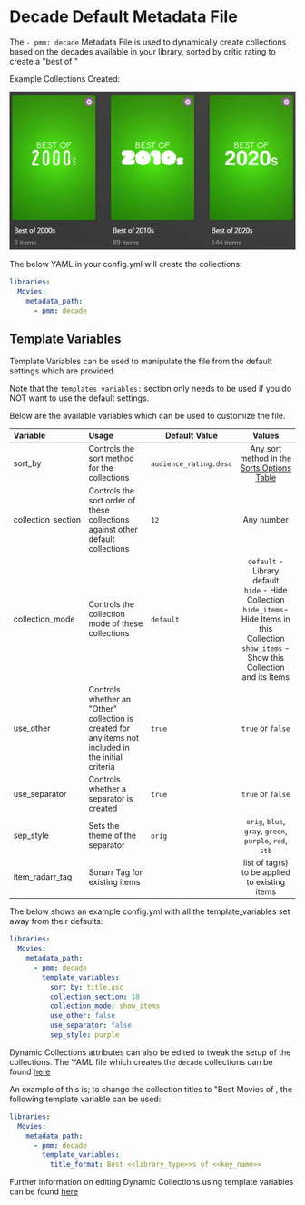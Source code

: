 # Decade Default Metadata File

The `- pmm: decade` Metadata File is used to dynamically create collections based on the decades available in your library, sorted by critic rating to create a "best of <decade>"

Example Collections Created:

![](../images/decade.png)

The below YAML in your config.yml will create the collections:
```yaml
libraries:
  Movies:
    metadata_path:
      - pmm: decade
```


## Template Variables
Template Variables can be used to manipulate the file from the default settings which are provided. 

Note that the `templates_variables:` section only needs to be used if you do NOT want to use the default settings.

Below are the available variables which can be used to customize the file.


| Variable           | Usage                                                                                                | Default Value          |                                                                             Values                                                                             |
|:-------------------|:-----------------------------------------------------------------------------------------------------|------------------------|:--------------------------------------------------------------------------------------------------------------------------------------------------------------:|
| sort_by            | Controls the sort method for the collections                                                         | `audience_rating.desc` |                                                  Any sort method in the [Sorts Options Table](#sort-options)                                                   |
| collection_section | Controls the sort order of these collections against other default collections                       | `12`                   |                                                                           Any number                                                                           |
| collection_mode    | Controls the collection mode of these collections                                                    | `default`              | `default` - Library default<br/>`hide` - Hide Collection<br/>`hide_items`- Hide Items in this Collection<br/>`show_items` - Show this Collection and its Items |
| use_other          | Controls whether an "Other" collection is created for any items not included in the initial criteria | `true`                 |                                                                       `true` or `false`                                                                        |
| use_separator      | Controls whether a separator is created                                                              | `true`                 |                                                                       `true` or `false`                                                                        |
| sep_style          | Sets the theme of the separator                                                                      | `orig`                 |                                                    `orig`, `blue`, `gray`, `green`, `purple`, `red`, `stb`                                                     |
| item_radarr_tag    | Sonarr Tag for existing items                                                                        |                        |                                                         list of tag(s) to be applied to existing items                                                         |

The below shows an example config.yml with all the template_variables set away from their defaults:

```yaml
libraries:
  Movies:
    metadata_path:
      - pmm: decade
        template_variables:
          sort_by: title.asc
          collection_section: 18
          collection_mode: show_items
          use_other: false
          use_separator: false
          sep_style: purple
```

Dynamic Collections attributes can also be edited to tweak the setup of the collections. The YAML file which creates the `decade` collections can be found [here](https://github.com/meisnate12/Plex-Meta-Manager/blob/defaults/defaults/decade.yml)

An example of this is; to change the collection titles to "Best Movies of <decade>, the following template variable can be used:

```yaml
libraries:
  Movies:
    metadata_path:
      - pmm: decade
        template_variables:
          title_format: Best <<library_type>>s of <<key_name>>
```

Further information on editing Dynamic Collections using template variables can be found [here](https://metamanager.wiki/en/latest/home/guides/defaults.html#customizing-configs)

